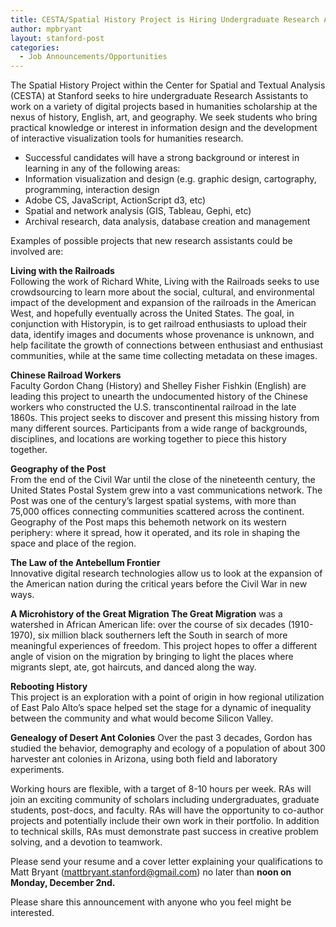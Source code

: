 ```yaml
---
title: CESTA/Spatial History Project is Hiring Undergraduate Research Assistants for Winter Quarter
author: mpbryant
layout: stanford-post
categories:
  - Job Announcements/Opportunities
---
```

The Spatial History Project within the Center for Spatial and Textual Analysis (CESTA) at Stanford seeks to hire undergraduate Research Assistants to work on a variety of digital projects based in humanities scholarship at the nexus of history, English, art, and geography. We seek students who bring practical knowledge or interest in information design and the development of interactive visualization tools for humanities research.

*   Successful candidates will have a strong background or interest in learning in any of the following areas:
*   Information visualization and design (e.g. graphic design, cartography, programming, interaction design
*   Adobe CS, JavaScript, ActionScript d3, etc)
*   Spatial and network analysis (GIS, Tableau, Gephi, etc)
*   Archival research, data analysis, database creation and management

Examples of possible projects that new research assistants could be involved are:

**Living with the Railroads**  
Following the work of Richard White, Living with the Railroads seeks to use crowdsourcing to learn more about the social, cultural, and environmental impact of the development and expansion of the railroads in the American West, and hopefully eventually across the United States. The goal, in conjunction with Historypin, is to get railroad enthusiasts to upload their data, identify images and documents whose provenance is unknown, and help facilitate the growth of connections between enthusiast and enthusiast communities, while at the same time collecting metadata on these images.

**Chinese Railroad Workers**  
Faculty Gordon Chang (History) and Shelley Fisher Fishkin (English) are leading this project to unearth the undocumented history of the Chinese workers who constructed the U.S. transcontinental railroad in the late 1860s. This project seeks to discover and present this missing history from many different sources. Participants from a wide range of backgrounds, disciplines, and locations are working together to piece this history together.

**Geography of the Post**  
From the end of the Civil War until the close of the nineteenth century, the United States Postal System grew into a vast communications network. The Post was one of the century&#8217;s largest spatial systems, with more than 75,000 offices connecting communities scattered across the continent. Geography of the Post maps this behemoth network on its western periphery: where it spread, how it operated, and its role in shaping the space and place of the region.

**The Law of the Antebellum Frontier**  
Innovative digital research technologies allow us to look at the expansion of the American nation during the critical years before the Civil War in new ways.

**A Microhistory of the Great Migration The Great Migration** was a watershed in African American life: over the course of six decades (1910-1970), six million black southerners left the South in search of more meaningful experiences of freedom. This project hopes to offer a different angle of vision on the migration by bringing to light the places where migrants slept, ate, got haircuts, and danced along the way.

**Rebooting History**  
This project is an exploration with a point of origin in how regional utilization of East Palo Alto&#8217;s space helped set the stage for a dynamic of inequality between the community and what would become Silicon Valley.

**Genealogy of Desert Ant Colonies** Over the past 3 decades, Gordon has studied the behavior, demography and ecology of a population of about 300 harvester ant colonies in Arizona, using both field and laboratory experiments.

Working hours are flexible, with a target of 8-10 hours per week. RAs will join an exciting community of scholars including undergraduates, graduate students, post-docs, and faculty. RAs will have the opportunity to co-author projects and potentially include their own work in their portfolio. In addition to technical skills, RAs must demonstrate past success in creative problem solving, and a devotion to teamwork.

Please send your resume and a cover letter explaining your qualifications to Matt Bryant (mattbryant.stanford@gmail.com) no later than **noon on Monday, December 2nd.**

Please share this announcement with anyone who you feel might be interested.
